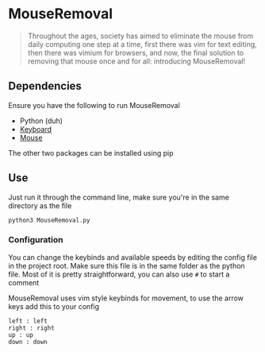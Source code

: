 # MouseRemoval

> Throughout the ages, society has aimed to eliminate the mouse from daily computing one step at a time, first there was vim for text editing, then there was vimium for browsers, and now, the final solution to removing that mouse once and for all: introducing MouseRemoval!

## Dependencies
Ensure you have the following to run MouseRemoval
- Python (duh)
- [Keyboard](https://pypi.org/project/keyboard/)
- [Mouse](https://pypi.org/project/mouse/)

The other two packages can be installed using pip

## Use
Just run it through the command line, make sure you're in the same directory as the file
```
python3 MouseRemoval.py
```

### Configuration
You can change the keybinds and available speeds by editing the config file in the project root. Make sure this file is in the same folder as the python file.
Most of it is pretty straightforward, you can also use `#` to start a comment

MouseRemoval uses vim style keybinds for movement, to use the arrow keys add this to your config
```
left : left
right : right
up : up
down : down 
```
